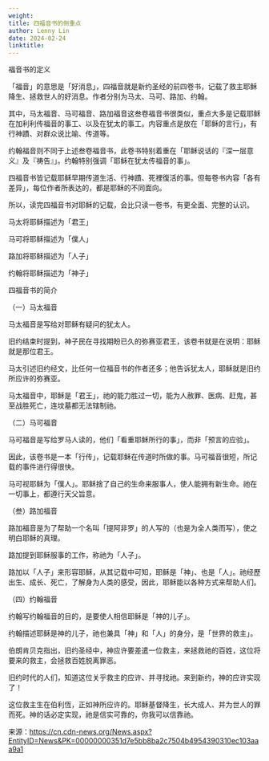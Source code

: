 ```yaml
---
weight: 
title: 四福音书的侧重点
author: Lenny Lin
date: 2024-02-24
linktitle: 
---
```


福音书的定义

「福音」的意思是「好消息」，四福音就是新约圣经的前四卷书，记载了救主耶稣降生、拯救世人的好消息。作者分别为马太、马可、路加、约翰。

其中，马太福音、马可福音、路加福音这叁卷福音书很类似，重点大多是记载耶稣在加利利传福音的事工、以及在犹太的事工。内容重点是放在「耶稣的言行」，有行神蹟、对群众说比喻、传道等。

约翰福音则不同于上述叁卷福音书，此卷书特别着重在「耶稣说话的『深一层意义』及『祷告』」。约翰特别强调「耶稣在犹太传福音的事」。

四福音书皆记载耶稣早期传道生活、行神蹟、死裡復活的事。但每卷书内容「各有差异」，每位作者所表达的，都是耶稣的不同面向。

所以，读完四福音书对耶稣的记载，会比只读一卷书，有更全面、完整的认识。

马太将耶稣描述为「君王」

马可将耶稣描述为「僕人」

路加将耶稣描述为「人子」

约翰将耶稣描述为「神子」

四福音书的简介

（一）马太福音

马太福音是写给对耶稣有疑问的犹太人。

旧约结束时提到，神子民在寻找期盼已久的弥赛亚君王，该卷书就是在说明：耶稣就是那位君王。

马太引述旧约经文，比任何一位福音书的作者还多；他告诉犹太人，耶稣就是旧约所应许的弥赛亚。

马太福音中，耶稣是「君王」，祂的能力胜过一切，能为人赦罪、医病、赶鬼，甚至战胜死亡，连坟墓都无法辖制祂。

（二）马可福音

马可福音是写给罗马人读的，他们「看重耶稣所行的事」，而非「预言的应验」。

因此，该卷书是一本「行传」，记载耶稣在传道时所做的事。马可福音很短，所记载的事件进行得很快。

马可视耶稣为「僕人」。耶稣捨了自己的生命来服事人，使人能拥有新生命。祂在一切事上，都遵行天父旨意。

（叁）路加福音

路加福音是为了帮助一个名叫「提阿非罗」的人写的（也是为全人类而写），使之明白耶稣的真理。

路加提到耶稣服事的工作，称祂为「人子」。

路加以「人子」来形容耶稣，从其记载中可知，耶稣是「神」、也是「人」。祂经歷出生、成长、死亡，了解身为人类的感受，因此，耶稣能以各种方式来帮助人们。

（四）约翰福音

约翰写约翰福音的目的，是要使人相信耶稣是「神的儿子」。

约翰描述耶稣是神的儿子，祂也兼具「神」和「人」的身分，是「世界的救主」。

  伯朗肯贝克指出，旧约圣经中，神应许要差遣一位救主，来拯救祂的百姓，这位将要来的救主，会拯救百姓脱离罪恶。

  旧约时代的人们，知道这位关乎救主的应许、并寻找祂。来到新约，神的应许实现了！

  这位救主生在伯利恆，正如神所应许的。耶稣基督降生，长大成人、并为世人的罪而死。神的话必定实现，祂是信实可靠的，你我可以信靠祂。
  
来源：https://cn.cdn-news.org/News.aspx?EntityID=News&PK=00000000351d7e5bb8ba2c7504b4954390310ec103aaa9a1